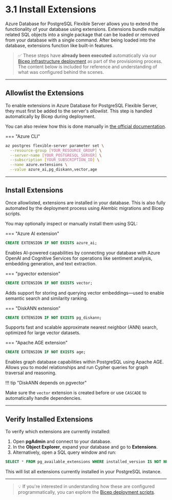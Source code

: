 # 3.1 Install Extensions

Azure Database for PostgreSQL Flexible Server allows you to extend the functionality of your database using extensions. Extensions bundle multiple related SQL objects into a single package that can be loaded or removed from your database with a single command. After being loaded into the database, extensions function like built-in features.

> ✅ These steps have **already been executed** automatically via our [Bicep infrastructure deployment](../path-to-bicep-scripts) as part of the provisioning process.
> The content below is included for reference and understanding of what was configured behind the scenes.

---

## Allowlist the Extensions

To enable extensions in Azure Database for PostgreSQL Flexible Server, they must first be added to the server's _allowlist_. This step is handled automatically by Bicep during deployment.

You can also review how this is done manually in [the official documentation](https://learn.microsoft.com/azure/postgresql/extensions/how-to-allow-extensions).

=== "Azure CLI"

```bash
az postgres flexible-server parameter set \
  --resource-group [YOUR_RESOURCE_GROUP] \
  --server-name [YOUR_POSTGRESQL_SERVER] \
  --subscription [YOUR_SUBSCRIPTION_ID] \
  --name azure.extensions \
  --value azure_ai,pg_diskann,vector,age
```

---

## Install Extensions

Once allowlisted, extensions are installed in your database. This is also fully automated by the deployment process using Alembic migrations and Bicep scripts.

You may optionally inspect or manually install them using SQL:

=== "Azure AI extension"

```sql
CREATE EXTENSION IF NOT EXISTS azure_ai;
```

Enables AI-powered capabilities by connecting your database with Azure OpenAI and Cognitive Services for operations like sentiment analysis, embedding generation, and text extraction.

=== "pgvector extension"

```sql
CREATE EXTENSION IF NOT EXISTS vector;
```

Adds support for storing and querying vector embeddings—used to enable semantic search and similarity ranking.

=== "DiskANN extension"

```sql
CREATE EXTENSION IF NOT EXISTS pg_diskann;
```

Supports fast and scalable approximate nearest neighbor (ANN) search, optimized for large vector datasets.

=== "Apache AGE extension"

```sql
CREATE EXTENSION IF NOT EXISTS age;
```

Enables graph database capabilities within PostgreSQL using Apache AGE. Allows you to model relationships and run Cypher queries for graph traversal and reasoning.

!!! tip "DiskANN depends on pgvector"

Make sure the `vector` extension is created before or use `CASCADE` to automatically handle dependencies.

---

## Verify Installed Extensions

To verify which extensions are currently installed:

1. Open **pgAdmin** and connect to your database.
2. In the **Object Explorer**, expand your database and go to **Extensions**.
3. Alternatively, open a SQL query window and run:

```sql
SELECT * FROM pg_available_extensions WHERE installed_version IS NOT NULL;
```

This will list all extensions currently installed in your PostgreSQL instance.

---

> 💡 If you're interested in understanding how these are configured programmatically, you can explore the [Bicep deployment scripts](../path-to-bicep-scripts).
